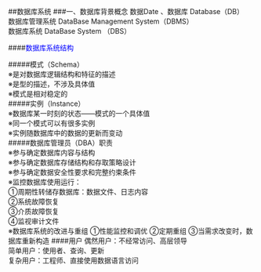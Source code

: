 ##数据库系统
###一、数据库背景概念
数据Date 、数据库 Database（DB）    
数据库管理系统 DataBase Management System（DBMS）   
数据库系统 DataBase System （DBS）

####<font color="blue">数据库系统结构</font>

#####模式（Schema）  
※是对数据库逻辑结构和特征的描述   
※是型的描述，不涉及具体值   
※模式是相对稳定的    
#####实例（lnstance）   
※数据库某一时刻的状态——模式的一个具体值     
※同一个模式可以有很多实例    
※实例随数据库中的数据的更新而变动    
#####数据库管理员（DBA）职责   
※参与确定数据库内容与结构     
※参与确定数据库存储结构和存取策略设计    
※参与确定数据安全性要求和完整约束条件     
※监控数据库使用运行：    
①周期性转储存数据库：数据文件、日志内容    
②系统故障恢复   
③介质故障恢复   
④监视审计文件    
※数据库系统的改进与重组
①性能监控和调优
②定期重组
③当需求改变时，数据库重新构造 
####用户
偶然用户：不经常访问、高层领导  
简单用户：使用者、查询、更新   
复杂用户：工程师、直接使用数据语言访问